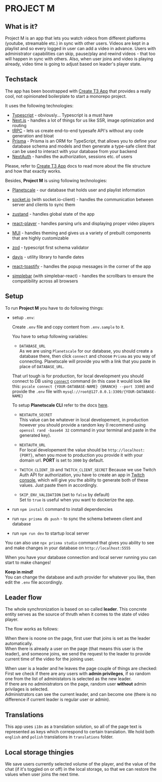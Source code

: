 # PROJECT M

## What is it?

Project M is an app that lets you watch videos from different platforms (youtube, streamable etc.) in sync with other users. Videos are kept in a playlist and so every logged in user can add a video in advance. Users with administrator capabilities can skip, pause/play and rewind videos - that too will happen in sync with others. Also, when user joins and video is playing already, video time is going to adjust based on leader's player state.

## Techstack

The app has been boostrapped with [Create T3 App](https://create.t3.gg/) that provides a really cool, not opinionated boilerplate to start a monorepo project.

It uses the following technologies:

- [Typescript](https://www.typescriptlang.org/) - obviously... Typescript is a must have
- [Next.js](https://nextjs.org/) - handles a lot of things for us like SSR, image optimization and routing
- [tRPC](https://trpc.io/) - lets us create end-to-end typesafe API's without any code generation and bloat
- [Prisma](https://www.prisma.io/) - Prisma is an ORM for TypeScript, that allows you to define your database schema and models and then generate a type-safe client that can be used to interact with your database from your backend
- [NextAuth](https://next-auth.js.org/) - handles the authorization, sessions etc. of users

Please, refer to [Create T3 App](https://create.t3.gg/) docs to read more about the file structure and how that exactly works.

Besides, **Project M** is using following technologies:

- [Planetscale](https://planetscale.com/) - our database that holds user and playlist information

- [socket.io](https://socket.io/) (with socket.io-client) - handles the communication between server and clients to sync them

- [zustand](https://zustand-demo.pmnd.rs/) - handles global state of the app

- [react-player](https://www.npmjs.com/package/react-player) - handles parsing urls and displaying proper video players

- [MUI](https://mui.com/) - handles theming and gives us a variety of prebuilt components that are highly customizable

- [zod](https://github.com/colinhacks/zod) - typescript first schema validator

- [dayjs](https://day.js.org/) - utility library to handle dates

- [react-toastify](https://www.npmjs.com/package/react-toastify) - handles the popup messages in the corner of the app

- [simplebar](https://github.com/Grsmto/simplebar) (with simplebar-react) - handles the scrollbars to ensure the compatibility across all browsers

## Setup

To run **Project M** you have to do following things:

- setup `.env`:

  Create `.env` file and copy content from `.env.sample` to it.

  You have to setup following variables:

  - `DATABASE_URL`  
    As we are using `Planetscale` for our database, you should create a database there, then click `connect` and choose `Prisma` as you way of connecting. Planetscale will provide you with a link that you paste in place of `DATABASE_URL`.

  That url tough is for production, for local development you should connect to DB using [`connect`](https://planetscale.com/docs/reference/connect) command (in this case it would look like this: `pscale connect {YOUR-DATABASE-NAME} {BRANCH} --port 3309`) and provide the `.env` file with `mysql://root@127.0.0.1:3309/{YOUR-DATABASE-NAME}`

  To setup **Planetscale CLI** refer to the docs [here](https://planetscale.com/docs/concepts/planetscale-environment-setup).

  - `NEXTAUTH_SECRET`  
    This value can be whatever in local developement, in production however you should provide a random key (I recommend using `openssl rand -base64 32` command in your terminal and paste in the generated key).

  - `NEXTAUTH_URL`  
    For local developement the value should be `http://localhost:{PORT}`, when you move to production you provide it with your domain url. **PORT** is set to `3000` by default.

  - `TWITCH_CLIENT_ID` and `TWITCH_CLIENT_SECRET`
    Because we use Twitch Auth API for authorization, you have to create an app in [Twitch console](https://dev.twitch.tv/console/apps), which will give you the ability to generate both of these values. Just paste them in accordingly.

  - `SKIP_ENV_VALIDATION` (set to `false` by default)  
    Set to `true` is useful when you want to dockerize the app.

- run `npm install` command to install dependencies

- run `npx prisma db push` - to sync the schema between client and database

- run `npm run dev` to startup local server

You can also use `npx prisma studio` command that gives you ability to see and make changes in your database on `http://localhost:5555`

When you have your database connection and local server running you can start to make changes!

**Keep in mind!**  
You can change the database and auth provider for whatever you like, then edit the `.env` file accordingly.

## Leader flow

The whole synchronization is based on so called **leader**. This concrete entity serves as the source of thruth when it comes to the state of video player.

The flow works as follows:

When there is noone on the page, first user that joins is set as the leader automatically.  
When there is already a user on the page (that means this user is the leader), and someone joins, we send the request to the leader to provide current time of the video for the joining user.

When user is a leader and he leaves the page couple of things are checked:  
First we check if there are any users with **admin privileges**, if so random one from the list of administators is selected as the new leader.  
If there are no administrators on the page, random user **without** admin privilages is selected.  
Administrators can see the current leader, and can become one (there is no difference if current leader is regular user or admin).

## Translations

This app uses `i18n` as a translation solution, so all of the page text is represented as keys which correspond to certain translation. We hold both `english` and `polish` translations in `translations` folder.

## Local storage thingies

We save users currently selected volume of the player, and the value of the chat (if it's toggled on or off) in the local storage, so that we can restore the values when user joins the next time.

